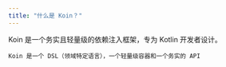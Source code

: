 ```yaml
---
title: "什么是 Koin？"
---
```

Koin 是一个务实且轻量级的依赖注入框架，专为 Kotlin 开发者设计。

`Koin 是一个 DSL（领域特定语言），一个轻量级容器和一个务实的 API`